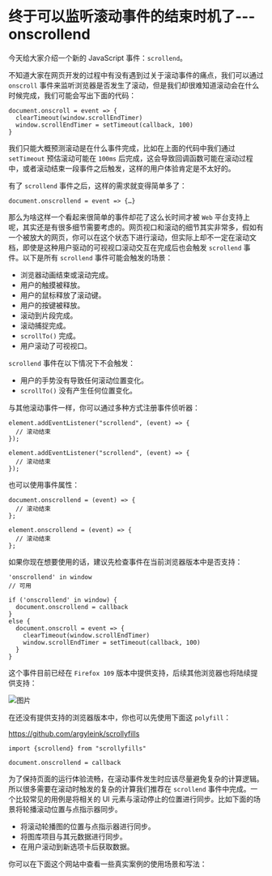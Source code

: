 # 终于可以监听滚动事件的结束时机了---onscrollend

今天给大家介绍一个新的 JavaScript 事件：`scrollend`。

不知道大家在网页开发的过程中有没有遇到过关于滚动事件的痛点，我们可以通过 `onscroll` 事件来监听浏览器是否发生了滚动，但是我们却很难知道滚动会在什么时候完成，我们可能会写出下面的代码：

```
document.onscroll = event => {
  clearTimeout(window.scrollEndTimer)
  window.scrollEndTimer = setTimeout(callback, 100)
}
```

我们只能大概预测滚动是在什么事件完成，比如在上面的代码中我们通过 `setTimeout` 预估滚动可能在 `100ms` 后完成，这会导致回调函数可能在滚动过程中，或者滚动结束一段事件之后触发，这样的用户体验肯定是不太好的。

有了 `scrollend` 事件之后，这样的需求就变得简单多了：

```
document.onscrollend = event => {…}
```

那么为啥这样一个看起来很简单的事件却花了这么长时间才被 `Web` 平台支持上呢，其实还是有很多细节需要考虑的。网页视口和滚动的细节其实非常多，假如有一个被放大的网页，你可以在这个状态下进行滚动，但实际上却不一定在滚动文档，即使是这种用户驱动的可视视口滚动交互在完成后也会触发 `scrollend` 事件。以下是所有 `scrollend` 事件可能会触发的场景：

- 浏览器动画结束或滚动完成。
- 用户的触摸被释放。
- 用户的鼠标释放了滚动键。
- 用户的按键被释放。
- 滚动到片段完成。
- 滚动捕捉完成。
- `scrollTo()` 完成。
- 用户滚动了可视视口。

`scrollend` 事件在以下情况下不会触发：

- 用户的手势没有导致任何滚动位置变化。
- `scrollTo()` 没有产生任何位置变化。

与其他滚动事件一样，你可以通过多种方式注册事件侦听器：

```
element.addEventListener("scrollend", (event) => {
  // 滚动结束
});

element.addEventListener("scrollend", (event) => {
  // 滚动结束
});
```

也可以使用事件属性：

```
document.onscrollend = (event) => {
  // 滚动结束
};

element.onscrollend = (event) => {
  // 滚动结束
};
```

如果你现在想要使用的话，建议先检查事件在当前浏览器版本中是否支持：

```
'onscrollend' in window
// 可用

if ('onscrollend' in window) {
  document.onscrollend = callback
}
else {
  document.onscroll = event => {
    clearTimeout(window.scrollEndTimer)
    window.scrollEndTimer = setTimeout(callback, 100)
  }
}
```

这个事件目前已经在 `Firefox 109` 版本中提供支持，后续其他浏览器也将陆续提供支持：

![图片](https://mmbiz.qpic.cn/mmbiz_png/e5Dzv8p9XdQsj8QHHhV0j8vAQRZ8bz5OTibmTmSTeVOLl9xUKysAGjGtribzBR4Lic4M0AVdrGDN0xZyjlGKemQvw/640?wx_fmt=png&wxfrom=5&wx_lazy=1&wx_co=1)

在还没有提供支持的浏览器版本中，你也可以先使用下面这 `polyfill`：

https://github.com/argyleink/scrollyfills

```
import {scrollend} from "scrollyfills"

document.onscrollend = callback
```

为了保持页面的运行体验流畅，在滚动事件发生时应该尽量避免复杂的计算逻辑。所以很多需要在滚动时触发的复杂的计算我们推荐在 `scrollend` 事件中完成。一个比较常见的用例是将相关的 UI 元素与滚动停止的位置进行同步。比如下面的场景将轮播滚动位置与点指示器同步。

- 将滚动轮播图的位置与点指示器进行同步。
- 将图库项目与其元数据进行同步。
- 在用户滚动到新选项卡后获取数据。

你可以在下面这个网站中查看一些真实案例的使用场景和写法：